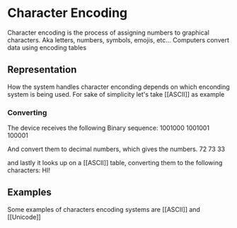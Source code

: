 # Character Encoding

Character encoding is the process of assigning numbers to graphical characters. Aka letters, numbers, symbols, emojis, etc...
Computers convert data using encoding tables

## Representation
How the system handles character enconding depends on which enconding system is being used. For sake of simplicity let's take [[ASCII]] as example

### Converting
The device receives the following Binary sequence:
1001000 1001001 100001

And convert them to decimal numbers, which gives the numbers.
72 73 33

and lastly it looks up on a [[ASCII]] table, converting them to the following characters:
HI!

## Examples
Some examples of characters encoding systems are [[ASCII]] and [[Unicode]]

